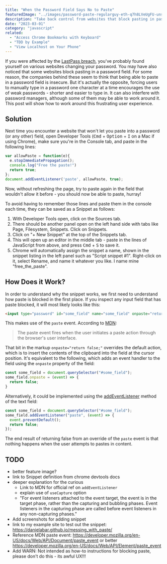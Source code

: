 ```yaml
---
title: "When the Password Field Says No to Paste"
featuredImage: "../images/password-paste-regularguy-eth-q7h8LVeUgFU-unsplash.jpg"
description: "Take back control from websites that block pasting in password fields."
date: "2023-03-01"
category: "javascript"
related:
  - "Access Chrome Bookmarks with Keyboard"
  - "TDD by Example"
  - "View Localhost on Your Phone"
---
```


If you were affected by the [LastPass breach](https://blog.lastpass.com/2022/12/notice-of-recent-security-incident/), you've probably found yourself on various websites changing your password. You may have also noticed that some websites block pasting in a password field. For some reason, the companies behind these seem to think that being able to paste in a password field is insecure. But it's actually the opposite, forcing users to manually type in a password one character at a time encourages the use of weak passwords - shorter and easier to type in. It can also interfere with password managers, although some of them may be able to work around it. This post will show how to work around this frustrating user experience.

## Solution

Next time you encounter a website that won't let you paste into a password (or any other) field, open Developer Tools (<kbd class="markdown-kbd">Cmd</kbd> + <kbd class="markdown-kbd">Option</kbd> + <kbd class="markdown-kbd">I</kbd> on a Mac if using Chrome), make sure you're in the Console tab, and paste in the following lines:

```javascript
var allowPaste = function(e){
  e.stopImmediatePropagation();
  console.log("Free the paste!")
  return true;
};
document.addEventListener('paste', allowPaste, true);
```

Now, without refreshing the page, try to paste again in the field that wouldn't allow it before - you should now be able to paste, hurray!

To avoid having to remember those lines and paste them in the console each time, they can be saved as a Snippet as follows:

1. With Developer Tools open, click on the Sources tab.
2. There should be another panel open on the left hand side with tabs like Page, Filesystem, Snippets. Click on Snippets.
3. Click on "+ New Snippet" at the top of the Snippets tab.
4. This will open up an editor in the middle tab - paste in the lines of JavaScript from above, and press <kbd class="markdown-kbd">Cmd</kbd> + <kbd class="markdown-kbd">S</kbd> to save it.
5. Chrome will automatically assign the snippet a name, shown in the snippet listing in the left panel such as "Script snippet #1". Right-click on it, select Rename, and name it whatever you like. I name mine "free_the_paste".

## How Does it Work?

In order to understand why the snippet works, we first need to understand how paste is blocked in the first place. If you inspect any input field that has paste blocked, it will most likely looks like this:

```html
<input type="password" id="some_field" name="some_field" onpaste="return false;">
```

This makes use of the `paste` event. According to [MDN](https://developer.mozilla.org/en-US/docs/Web/API/Element/paste_event):

> The paste event fires when the user initiates a paste action through the browser's user interface.

That bit in the markup `onpaste="return false;"` overrides the default action, which is to insert the contents of the clipboard into the field at the cursor position. It's equivalent to the following, which adds an event handler to the field using the `onpaste` property of the field:

```javascript
const some_field = document.querySelector("#some_field");
some_field.onpaste = (event) => {
  return false;
}
```

Alternatively, it could be implemented using the [addEventListener](https://developer.mozilla.org/en-US/docs/Web/API/EventTarget/addEventListener) method of the text field:

```javascript
const some_field = document.querySelector("#some_field");
some_field.addEventListener("paste", (event) => {
  event.preventDefault();
  return false;
});
```

The end result of returning false from an override of the `paste` event is that nothing happens when the user attempts to pastes in content.

## TODO
* better feature image?
* link to Snippet definition from chrome devtools docs
* deeper explanation for the curious
  * Link to MDN for official ref on `addEventListener`
  * explain use of `useCapture` option
  * "For event listeners attached to the event target, the event is in the target phase, rather than the capturing and bubbling phases. Event listeners in the capturing phase are called before event listeners in any non-capturing phases."
* Add screenshots for adding snippet
* link to my example site to test out the snippet: https://danielabar.github.io/messing_with_paste/
* Reference MDN paste event: https://developer.mozilla.org/en-US/docs/Web/API/Document/paste_event or better https://developer.mozilla.org/en-US/docs/Web/API/Element/paste_event
* Add WARN: Not intended as how-to instructions for blocking paste, please don't do this - its awful UX!!!
